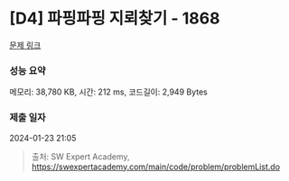 # [D4] 파핑파핑 지뢰찾기 - 1868 

[문제 링크](https://swexpertacademy.com/main/code/problem/problemDetail.do?contestProbId=AV5LwsHaD1MDFAXc) 

### 성능 요약

메모리: 38,780 KB, 시간: 212 ms, 코드길이: 2,949 Bytes

### 제출 일자

2024-01-23 21:05



> 출처: SW Expert Academy, https://swexpertacademy.com/main/code/problem/problemList.do